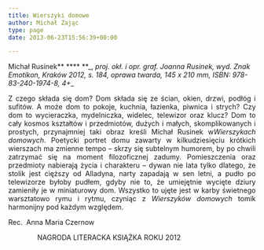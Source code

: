 ```yaml
---
title: Wierszyki domowe
author: Michał Zając
type: page
date: 2013-06-23T15:56:39+00:00

---
```

Michał Rusinek** **** **_, _proj. okł. i opr. graf. Joanna Rusinek, wyd. Znak Emotikon, Kraków 2012, s. 184, oprawa twarda, 145 x 210 mm, ISBN: 978-83-240-1974-8, 4+__

<p style="text-align: justify;">
  Z czego składa się dom? Dom składa się ze ścian, okien, drzwi, podłóg i sufitów. A może dom to pokoje, kuchnia, łazienka, piwnica i strych? Czy dom to wycieraczka, mydelniczka, widelec, telewizor oraz klucz? Dom to cały kosmos kształtów i przedmiotów, dużych i małych, skomplikowanych i prostych, przynajmniej taki obraz kreśli Michał Rusinek w<i>Wierszykach domowych</i>. Poetycki portret domu zawarty w kilkudziesięciu krótkich wierszach ma zmienne tempo – skrzy się subtelnym humorem, by po chwili zatrzymać się na moment filozoficznej zadumy. Pomieszczenia oraz przedmioty nabierają życia i charakteru – dywan nie lata tylko dlatego, że stolik jest cięższy od Alladyna, narty zapadają w sen letni, a pudło po telewizorze byłoby pudłem, gdyby nie to, że umiejętnie wycięte dziury zamieniły je w miniaturowy dom. Wszystko to ujęte jest w karby świetnego warsztatowo rymu i rytmu, czyniąc z <i>Wierszyków domowych </i>tomik harmonijny pod każdym względem.
</p>

<p style="text-align: justify;">
  Rec.  Anna Maria Czernow
</p>

               NAGRODA LITERACKA KSIĄŻKA ROKU 2012